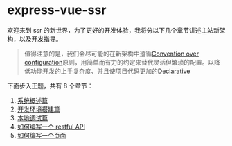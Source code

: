 # express-vue-ssr

欢迎来到 ssr 的新世界，为了更好的开发体验，我将分以下几个章节讲述主站新架构，以及开发指导。

> 值得注意的是，我们会尽可能的在新架构中遵循[Convention over configuration](https://en.wikipedia.org/wiki/Convention_over_configuration)原则，用简单而有力的约定来替代灵活但繁琐的配置。以降低功能开发的上手复杂度、并且使项目代码更加的[Declarative](https://en.wikipedia.org/wiki/Declarative_programming)

下面步入正题，共有 8 个章节：

1. [系统概述篇](./docs/overview.md)
2. [开发环境搭建篇](./docs/devsetup.md)
3. [本地调试篇](./docs/debug.md)
4. [如何编写一个 restful API](./docs/writeapi.md)
5. [如何编写一个页面](./docs/writeview.md)
